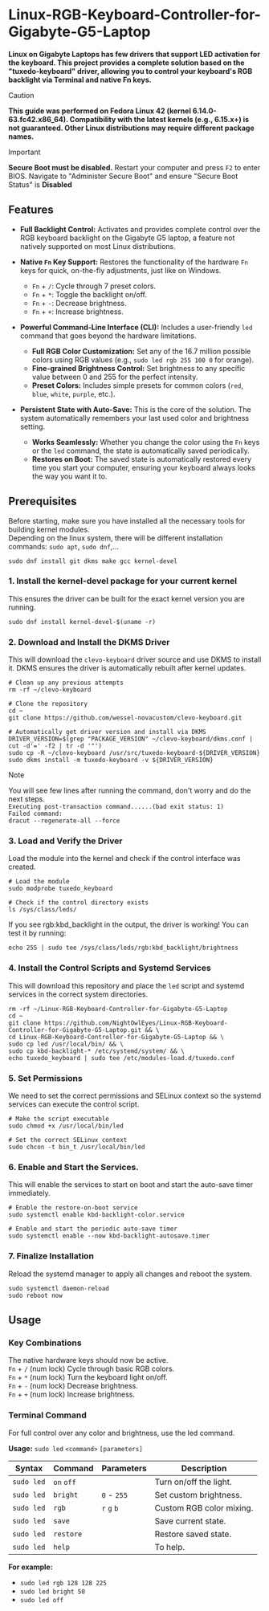# Linux-RGB-Keyboard-Controller-for-Gigabyte-G5-Laptop
**Linux on Gigabyte Laptops has few drivers that support LED activation for the keyboard. This project provides a complete solution based on the "tuxedo-keyboard" driver, allowing you to control your keyboard's RGB backlight via Terminal and native Fn keys.**

>[!CAUTION]
>**This guide was performed on Fedora Linux 42 (kernel 6.14.0-63.fc42.x86_64). Compatibility with the latest kernels (e.g., 6.15.x+) is not guaranteed. Other Linux distributions may require different package names.**

>[!IMPORTANT]
>**Secure Boot must be disabled.** Restart your computer and press `F2` to enter BIOS. Navigate to "Administer Secure Boot" and ensure "Secure Boot Status" is **Disabled**

## Features

*   **Full Backlight Control:** Activates and provides complete control over the RGB keyboard backlight on the Gigabyte G5 laptop, a feature not natively supported on most Linux distributions.

*   **Native `Fn` Key Support:** Restores the functionality of the hardware `Fn` keys for quick, on-the-fly adjustments, just like on Windows.
    *   `Fn` + `/`: Cycle through 7 preset colors.
    *   `Fn` + `*`: Toggle the backlight on/off.
    *   `Fn` + `-`: Decrease brightness.
    *   `Fn` + `+`: Increase brightness.

*   **Powerful Command-Line Interface (CLI):** Includes a user-friendly `led` command that goes beyond the hardware limitations.
    *   **Full RGB Color Customization:** Set any of the 16.7 million possible colors using RGB values (e.g., `sudo led rgb 255 100 0` for orange).
    *   **Fine-grained Brightness Control:** Set brightness to any specific value between 0 and 255 for the perfect intensity.
    *   **Preset Colors:** Includes simple presets for common colors (`red`, `blue`, `white`, `purple`, etc.).

*   **Persistent State with Auto-Save:** This is the core of the solution. The system automatically remembers your last used color and brightness setting.
    *   **Works Seamlessly:** Whether you change the color using the `Fn` keys or the `led` command, the state is automatically saved periodically.
    *   **Restores on Boot:** The saved state is automatically restored every time you start your computer, ensuring your keyboard always looks the way you want it to.

## Prerequisites
Before starting, make sure you have installed all the necessary tools for building kernel modules.<br>
Depending on the linux system, there will be different installation commands: `sudo apt`, `sudo dnf`,...<br>
```
sudo dnf install git dkms make gcc kernel-devel
```

### 1. Install the kernel-devel package for your current kernel</br>
This ensures the driver can be built for the exact kernel version you are running.
```
sudo dnf install kernel-devel-$(uname -r)
```

### 2. Download and Install the DKMS Driver<br>
This will download the `clevo-keyboard` driver source and use DKMS to install it. DKMS ensures the driver is automatically rebuilt after kernel updates.
```
# Clean up any previous attempts
rm -rf ~/clevo-keyboard

# Clone the repository
cd ~
git clone https://github.com/wessel-novacustom/clevo-keyboard.git

# Automatically get driver version and install via DKMS
DRIVER_VERSION=$(grep "PACKAGE_VERSION" ~/clevo-keyboard/dkms.conf | cut -d'=' -f2 | tr -d '"')
sudo cp -R ~/clevo-keyboard /usr/src/tuxedo-keyboard-${DRIVER_VERSION}
sudo dkms install -m tuxedo-keyboard -v ${DRIVER_VERSION}
```
>[!NOTE]
>You will see few lines after running the command, don't worry and do the next steps.<br>
>`Executing post-transaction command......(bad exit status: 1)`<br>
>`Failed command:`<br>
>`dracut --regenerate-all --force`

### 3. Load and Verify the Driver<br>
Load the module into the kernel and check if the control interface was created.
```
# Load the module
sudo modprobe tuxedo_keyboard

# Check if the control directory exists
ls /sys/class/leds/
```
If you see rgb:kbd_backlight in the output, the driver is working! You can test it by running:
```
echo 255 | sudo tee /sys/class/leds/rgb:kbd_backlight/brightness
```

### 4. Install the Control Scripts and Systemd Services
This will download this repository and place the `led` script and systemd services in the correct system directories.
```
rm -rf ~/Linux-RGB-Keyboard-Controller-for-Gigabyte-G5-Laptop
cd ~
git clone https://github.com/NightOwlEyes/Linux-RGB-Keyboard-Controller-for-Gigabyte-G5-Laptop.git && \
cd Linux-RGB-Keyboard-Controller-for-Gigabyte-G5-Laptop && \
sudo cp led /usr/local/bin/ && \
sudo cp kbd-backlight-* /etc/systemd/system/ && \
echo tuxedo_keyboard | sudo tee /etc/modules-load.d/tuxedo.conf
```

### 5. Set Permissions<br>
We need to set the correct permissions and SELinux context so the systemd services can execute the control script.
```
# Make the script executable
sudo chmod +x /usr/local/bin/led

# Set the correct SELinux context
sudo chcon -t bin_t /usr/local/bin/led
```

### 6. Enable and Start the Services.<br>
This will enable the services to start on boot and start the auto-save timer immediately.
```
# Enable the restore-on-boot service
sudo systemctl enable kbd-backlight-color.service

# Enable and start the periodic auto-save timer
sudo systemctl enable --now kbd-backlight-autosave.timer
```

### 7. Finalize Installation<br>
Reload the systemd manager to apply all changes and reboot the system.
```
sudo systemctl daemon-reload
sudo reboot now
```
## Usage
### Key Combinations
The native hardware keys should now be active.<br>
  `Fn` + `/` (num lock) Cycle through basic RGB colors.<br>
  `Fn` + `*` (num lock) Turn the keyboard light on/off.<br>
  `Fn` + `-` (num lock) Decrease brightness.<br>
  `Fn` + `+` (num lock) Increase brightness.<br>

### Terminal Command
For full control over any color and brightness, use the led command.

**Usage:** `sudo led` `<command>` `[parameters]`

| Syntax| Command | Parameters | Description |
|------|------|---------|-------------|
| `sudo led` | `on` `off`  |  | Turn on/off the light. |
| `sudo led` | `bright` | `0` - `255` | Set custom brightness. |
| `sudo led` | `rgb` | `r` `g` `b` | Custom RGB color mixing. |
| `sudo led` | `save` |  | Save current state. |
| `sudo led` | `restore` |  | Restore saved state. |
| `sudo led` | `help` |  | To help. |

**For example:**<br>
- `sudo led rgb 128 128 225`<br>
- `sudo led bright 50`<br>
- `sudo led off`
